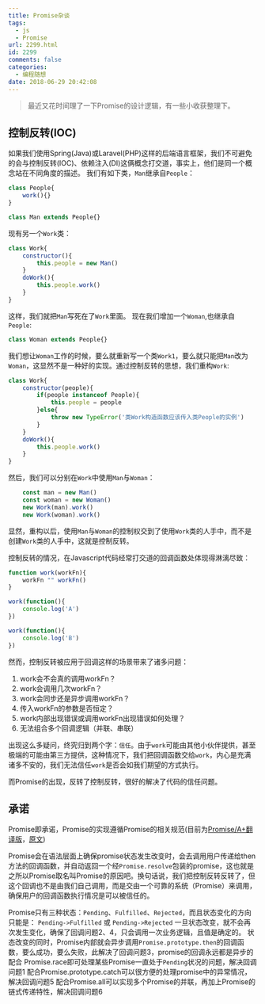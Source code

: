 ```yaml
---
title: Promise杂谈
tags:
  - js
  - Promise
url: 2299.html
id: 2299
comments: false
categories:
  - 编程随想
date: 2018-06-29 20:42:08
---
```


> 最近又花时间理了一下Promise的设计逻辑，有一些小收获整理下。


## 控制反转(IOC)

如果我们使用Spring(Java)或Laravel(PHP)这样的后端语言框架，我们不可避免的会与控制反转(IOC)、依赖注入(DI)这俩概念打交道，事实上，他们是同一个概念站在不同角度的描述。
我们有如下类，`Man`继承自`People`：
```javascript
class People{
    work(){}
}

class Man extends People{}
```
现有另一个`Work`类：

```javascript
class Work{
    constructor(){
        this.people = new Man()
    }
    doWork(){
        this.people.work()
    }
}
```
这样，我们就把`Man`写死在了`Work`里面。
现在我们增加一个`Woman`,也继承自`People`:
```javascript
class Woman extends People{}
```
我们想让`Woman`工作的时候，要么就重新写一个类`Work1`，要么就只能把`Man`改为`Woman`，这显然不是一种好的实现。通过控制反转的思想，我们重构`Work`:
```javascript
class Work{
    constructor(people){
        if(people instanceof People){
            this.people = people
        }else{
            throw new TypeError('类Work构造函数应该传入类People的实例')
        }
    }
    doWork(){
        this.people.work()
    }
}
```
然后，我们可以分别在`Work`中使用`Man`与`Woman`：
```javascript
    const man = new Man()
    const woman = new Woman()
    new Work(man).work()
    new Work(woman).work()
```
显然，重构以后，使用`Man`与`Woman`的控制权交到了使用`Work`类的人手中，而不是创建`Work`类的人手中，这就是控制反转。

控制反转的情况，在Javascript代码经常打交道的回调函数处体现得淋漓尽致：
```javascript
function work(workFn){
    workFn "" workFn()
}

work(function(){
    console.log('A')
})

work(function(){
    console.log('B')
})
```
然而，控制反转被应用于回调这样的场景带来了诸多问题：
1. work会不会真的调用workFn？
2. work会调用几次workFn？
3. work会同步还是异步调用workFn？
4. 传入workFn的参数是否恒定？
5. work内部出现错误或调用workFn出现错误如何处理？
6. 无法组合多个回调逻辑（并联、串联）

出现这么多疑问，终究归到两个字：`信任`。由于`work`可能由其他小伙伴提供，甚至极端的可能由第三方提供，这种情况下，我们把回调函数交给`work`，内心是充满诸多不安的，我们无法信任`work`是否会如我们期望的方式执行。

而Promise的出现，反转了控制反转，很好的解决了代码的信任问题。




## 承诺
Promise即承诺，Promise的实现遵循Promise的相关规范(目前为[Promise/A+翻译版](https://malcolmyu.github.io/2015/06/12/Promises-A-Plus)，[原文](https://promisesaplus.com/))

Promise会在语法层面上确保promise状态发生改变时，会去调用用户传递给then方法的回调函数，并自动返回一个经`Promise.resolve`包装的promise，这也就是之所以Promise取名叫Promise的原因吧。换句话说，我们把控制反转反转了，但这个回调也不是由我们自己调用，而是交由一个可靠的系统（Promise）来调用，确保用户的回调函数执行情况是可以被信任的。

Promise只有三种状态：`Pending`、`Fulfilled`、`Rejected`，而且状态变化的方向只能是：
`Pending->Fulfilled`
或
`Pending->Rejected`
一旦状态改变，就不会再次发生变化，确保了回调问题2、4，只会调用一次业务逻辑，且值是确定的。
状态改变的同时，Promise内部就会异步调用`Promise.prototype.then`的回调函数，要么成功，要么失败，此解决了回调问题3，promise的回调永远都是异步的
配合 Promise.race即可处理某些Promise一直处于`Pending`状况的问题，解决回调问题1
配合Promise.prototype.catch可以很方便的处理promise中的异常情况，解决回调问题5
配合Promise.all可以实现多个Promise的并联，再加上Promise的链式传递特性，解决回调问题6